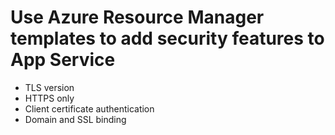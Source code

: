 # Use Azure Resource Manager templates to add security features to App Service

* TLS version
* HTTPS only
* Client certificate authentication
* Domain and SSL binding


